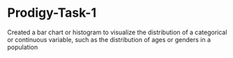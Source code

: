 # Prodigy-Task-1
Created a bar chart or histogram to visualize the distribution of a categorical or continuous variable, such as the distribution of ages or genders in a population
